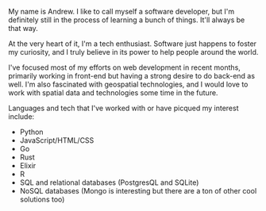 My name is Andrew. I like to call myself a software developer, but I'm definitely still in the process of learning a bunch of things. It'll always be that way.

At the very heart of it, I'm a tech enthusiast. Software just happens to foster my curiosity, and I truly believe in its power to help people around the world.

I've focused most of my efforts on web development in recent months, primarily working in front-end but having a strong desire to do back-end as well. I'm also fascinated with geospatial technologies, and I would love to work with spatial data and technologies some time in the future. 

Languages and tech that I've worked with or have picqued my interest include:

- Python
- JavaScript/HTML/CSS
- Go
- Rust
- Elixir
- R
- SQL and relational databases (PostgresQL and SQLite)
- NoSQL databases (Mongo is interesting but there are a ton of other cool solutions too)